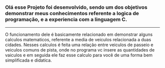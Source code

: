 ### Olá esse Projeto foi desenvolvido, sendo um dos objetivos demonstrar meus conhecimentos referente a logica de programação, e a experiencia com a linguagem C.
<hr>

O funcionamento dele é basicamente relacionado em demonstrar alguns calculos matematicos, referente a media de veiculos relacionada a duas cidades. Nesses calculos é feita uma relação entre veiculos de passeio e veiculos comuns de pista, onde no programa vc insere as quantidades de vaiculos e em seguida ele faz esse calculo para você de uma forma bem simplificada e didatica.

